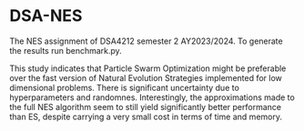 # DSA-NES
The NES assignment of DSA4212 semester 2 AY2023/2024. To generate the results run benchmark.py.

This study indicates that Particle Swarm Optimization might be preferable over the fast version of Natural Evolution Strategies implemented for low dimensional problems. There is significant uncertainty due to hyperparameters and randomnes. Interestingly, the approximations made to the full NES algorithm seem to still yield significantly better performance than ES, despite carrying a very small cost in terms of time and memory. 
